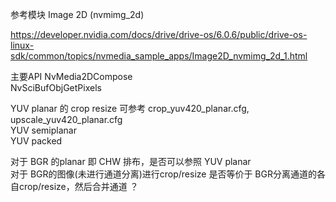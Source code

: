 参考模块  Image 2D (nvmimg_2d)  

https://developer.nvidia.com/docs/drive/drive-os/6.0.6/public/drive-os-linux-sdk/common/topics/nvmedia_sample_apps/Image2D_nvmimg_2d_1.html   

主要API NvMedia2DCompose    
   NvSciBufObjGetPixels    

YUV planar 的 crop  resize   可参考 crop_yuv420_planar.cfg, upscale_yuv420_planar.cfg         
YUV semiplanar   
YUV packed    

对于 BGR 的planar 即 CHW 排布，是否可以参照 YUV planar   
对于 BGR的图像(未进行通道分离)进行crop/resize 是否等价于 BGR分离通道的各自crop/resize，然后合并通道 ？ 
